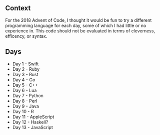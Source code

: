 ## Context
For the 2018 Advent of Code, I thought it would be fun to try a different programming language for each day, some of which I had little or no experience in.  This code should not be evaluated in terms of cleverness, efficency, or syntax.

## Days
* Day 1 - Swift
* Day 2 - Ruby
* Day 3 - Rust
* Day 4 - Go
* Day 5 - C++
* Day 6 - Lua
* Day 7 - Python
* Day 8 - Perl
* Day 9 - Java
* Day 10 - R
* Day 11 - AppleScript
* Day 12 - Haskell?
* Day 13 - JavaScript